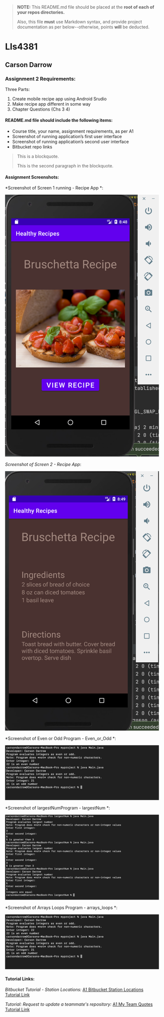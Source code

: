 > **NOTE:** This README.md file should be placed at the **root of each of your repos directories.**
>
>Also, this file **must** use Markdown syntax, and provide project documentation as per below--otherwise, points **will** be deducted.
>

# LIs4381

## Carson Darrow

### Assignment 2 Requirements:

Three Parts:

1. Create mobile recipe app using Android Srudio
2. Make recipe app different in some way
3. Chapter Questions (Chs 3 4)

#### README.md file should include the following items:

* Course title, your name, assignment requirements, as per A1
* Screenshot of running application’s first user interface
* Screenshot of running application’s second user interface
* Bitbucket repo links

> This is a blockquote.
> 
> This is the second paragraph in the blockquote.
>


#### Assignment Screenshots:

*Screenshot of Screen 1 running - Recipe App *:

![Screen 1 Screenshot](img/screen_1.png)

*Screenshot of Screen 2 - Recipe App*:

![Android Studio Installation Screenshot](img/screen_2.png)

*Screenshot of Even or Odd Program - Even_or_Odd *:

![Android Studio Installation Screenshot](img/Even_or_Odd.png)

*Screenshot of largestNumProgram - largestNum *:

![Android Studio Installation Screenshot](img/largestNum.png)

*Screenshot of Arrays Loops Program - arrays_loops *:

![Android Studio Installation Screenshot](img/Even_or_Odd.png)




#### Tutorial Links:

*Bitbucket Tutorial - Station Locations:*
[A1 Bitbucket Station Locations Tutorial Link](https://bitbucket.org/cbd19a/bitbucketstationlocations/ "Bitbucket Station Locations")

*Tutorial: Request to update a teammate's repository:*
[A1 My Team Quotes Tutorial Link](https://bitbucket.org/username/myteamquotes/ "My Team Quotes Tutorial")
